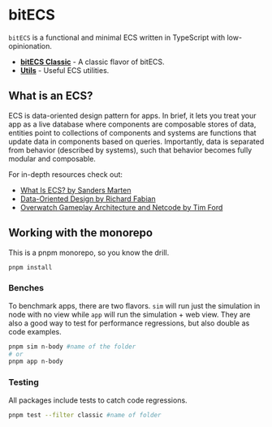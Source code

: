# bitECS

`bitECS` is a functional and minimal ECS written in TypeScript with low-opinionation.

-   [**bitECS Classic**](./packages/classic/README.md) - A classic flavor of bitECS.
-   [**Utils**](/packages/utils/README.md) - Useful ECS utilities.

## What is an ECS?

ECS is data-oriented design pattern for apps. In brief, it lets you treat your app as a live database where components are composable stores of data, entities point to collections of components and systems are functions that update data in components based on queries. Importantly, data is separated from behavior (described by systems), such that behavior becomes fully modular and composable.

For in-depth resources check out:

-   [What Is ECS? by Sanders Marten](https://github.com/SanderMertens/ecs-faq?tab=readme-ov-file#what-is-ecs)
-   [Data-Oriented Design by Richard Fabian](https://www.dataorienteddesign.com/dodmain/)
-   [Overwatch Gameplay Architecture and Netcode by Tim Ford](https://www.youtube.com/watch?v=W3aieHjyNvw)

## Working with the monorepo

This is a pnpm monorepo, so you know the drill.

```bash
pnpm install
```

### Benches

To benchmark apps, there are two flavors. `sim` will run just the simulation in node with no view while `app` will run the simulation + web view. They are also a good way to test for performance regressions, but also double as code examples.

```bash
pnpm sim n-body #name of the folder
# or
pnpm app n-body
```

### Testing

All packages include tests to catch code regressions.

```bash
pnpm test --filter classic #name of folder
```
